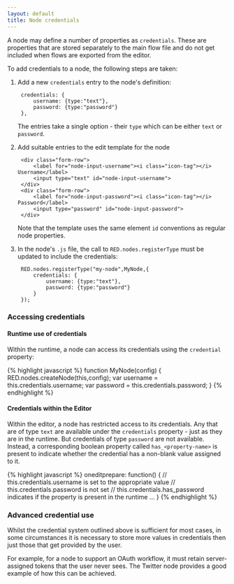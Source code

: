 ```yaml
---
layout: default
title: Node credentials
---
```


A node may define a number of properties as `credentials`. These are properties
that are stored separately to the main flow file and do not get included when
flows are exported from the editor.

To add credentials to a node, the following steps are taken:

1. Add a new `credentials` entry to the node's definition:

        credentials: {
            username: {type:"text"},
            password: {type:"password"}
        },
   
   The entries take a single option - their `type` which can be either `text` or
   `password`.

2. Add suitable entries to the edit template for the node
   
        <div class="form-row">
            <label for="node-input-username"><i class="icon-tag"></i> Username</label>
            <input type="text" id="node-input-username">
        </div>
        <div class="form-row">
            <label for="node-input-password"><i class="icon-tag"></i> Password</label>
            <input type="password" id="node-input-password">
        </div>

    Note that the template uses the same element `id` conventions as regular
    node properties.
    
3. In the node's `.js` file, the call to `RED.nodes.registerType` must be updated
   to include the credentials:
   
        RED.nodes.registerType("my-node",MyNode,{
            credentials: {
                username: {type:"text"},
                password: {type:"password"}
            }
        });

### Accessing credentials

#### Runtime use of credentials

Within the runtime, a node can access its credentials using the `credential`
property:

{% highlight javascript %}
function MyNode(config) {
    RED.nodes.createNode(this,config);
    var username = this.credentials.username;
    var password = this.credentials.password;
}
{% endhighlight %}

#### Credentials within the Editor

Within the editor, a node has restricted access to its credentials. Any that are
of type `text` are available under the `credentials` property - just as they are
in the runtime. But credentials of type `password` are not available. Instead,
a corresponding boolean property called `has_<property-name>` is present to
indicate whether the credential has a non-blank value assigned to it.

{% highlight javascript %}
oneditprepare: function() {
    // this.credentials.username is set to the appropriate value
    // this.credentials.password is not set
    // this.credentials.has_password indicates if the property is present in the runtime
    ...
}
{% endhighlight %}

### Advanced credential use

Whilst the credential system outlined above is sufficient for most cases, in some
circumstances it is necessary to store more values in credentials then just those
that get provided by the user.

For example, for a node to support an OAuth workflow, it must retain server-assigned
tokens that the user never sees. The Twitter node provides a good example of how
this can be achieved.

